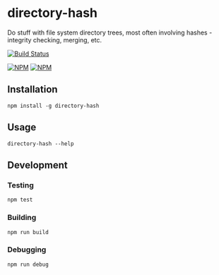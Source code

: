# directory-hash

Do stuff with file system directory trees, most often involving hashes - integrity checking, merging, etc.

[![Build Status](https://travis-ci.org/jakutis/directory-hash-js.svg?branch=master)](https://travis-ci.org/jakutis/directory-hash-js)

[![NPM](https://nodei.co/npm/directory-hash.png?downloads=true&downloadRank=true&stars=true)](https://www.npmjs.com/package/directory-hash)
[![NPM](https://nodei.co/npm-dl/directory-hash.png?months=3&height=3)](https://www.npmjs.com/package/directory-hash)

## Installation

    npm install -g directory-hash

## Usage

    directory-hash --help

## Development 

### Testing

    npm test

### Building

    npm run build

### Debugging

    npm run debug
